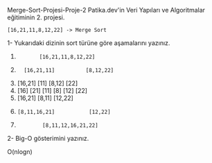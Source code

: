    Merge-Sort-Projesi-Proje-2
Patika.dev'in Veri Yapıları ve Algoritmalar eğitiminin 2. projesi.

    [16,21,11,8,12,22] -> Merge Sort

1- Yukarıdaki dizinin sort türüne göre aşamalarını yazınız.

1.            [16,21,11,8,12,22]
2.       [16,21,11]	         [8,12,22]	     
3.  [16,21]    [11]       [8,12]    [22]
4. [16]  [21]  [11]     [8]  [12]   [22]
5.   [16,21]      [8,11]      [12,22]
6.     [8,11,16,21]           [12,22]				       
7.             [8,11,12,16,21,22]

2- Big-O gösterimini yazınız.

  O(nlogn)
